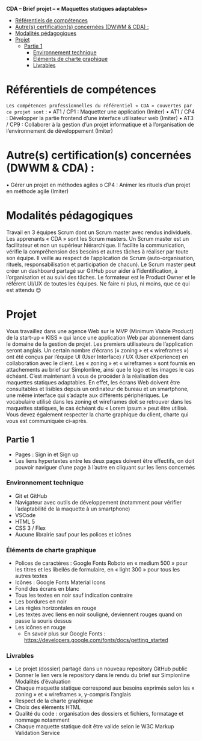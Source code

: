 __CDA  – Brief projet – « Maquettes statiques adaptables»__

- [Référentiels de compétences](#référentiels-de-compétences)
- [Autre(s) certification(s) concernées (DWWM & CDA) :](#autres-certifications-concernées-dwwm--cda-)
- [Modalités pédagogiques](#modalités-pédagogiques)
- [Projet](#projet)
  - [Partie 1](#partie-1)
    - [Environnement technique](#environnement-technique)
    - [Éléments de charte graphique](#éléments-de-charte-graphique)
    - [Livrables](#livrables)
# Référentiels de compétences
`Les compétences professionnelles du référentiel « CDA » couvertes par ce projet sont` :
• AT1 / CP1 : Maquetter une application (Imiter)
• AT1 / CP4 : Développer la partie frontend d’une interface utilisateur web (Imiter)
• AT3 / CP9 : Collaborer à la gestion d’un projet informatique et à l’organisation de l’environnement de développement (Imiter)
# Autre(s) certification(s) concernées (DWWM & CDA) :
• Gérer un projet en méthodes agiles
o CP4 : Animer les rituels d’un projet en méthode agile (Imiter)
# Modalités pédagogiques
Travail en 3 équipes Scrum dont un Scrum master avec rendus individuels. Les apprenants « CDA » sont les Scrum masters.
Un Scrum master est un facilitateur et non un supérieur hiérarchique. Il facilite la communication, vérifie la compréhension des besoins et autres tâches à réaliser par toute son équipe. Il veille au respect de l’application de Scrum (auto-organisation, rituels, responsabilisation et participation de chacun). Le Scrum master peut créer un dashboard partagé sur GitHub pour aider à l’identification, à l’organisation et au suivi des tâches.
Le formateur est le Product Owner et le référent UI/UX de toutes les équipes.
Ne faire ni plus, ni moins, que ce qui est attendu 😊
# Projet
Vous travaillez dans une agence Web sur le MVP (Minimum Viable Product) de la start-up « KISS » qui lance une application Web par abonnement dans le domaine de la gestion de projet. Les premiers utilisateurs de l’application seront anglais.
Un certain nombre d’écrans (« zoning » et « wireframes ») ont été conçus par l’équipe UI (User Interface) / UX (User eXperience) en collaboration avec le client. Les « zoning » et « wireframes » sont fournis en attachements au brief sur Simplonline, ainsi que le logo et les images le cas échéant.
C’est maintenant à vous de procéder à la réalisation des maquettes statiques adaptables. En effet, les écrans Web doivent être consultables et lisibles depuis un ordinateur de bureau et un smartphone, une même interface qui s’adapte aux différents périphériques.
Le vocabulaire utilisé dans les zoning et wireframes doit se retrouver dans les maquettes statiques, le cas échéant du « Lorem ipsum » peut être utilisé. Vous devez également respecter la charte graphique du client, charte qui vous est communiquée ci-après.

## Partie 1
- Pages : Sign in et Sign up
- Les liens hypertextes entre les deux pages doivent être effectifs, on doit pouvoir naviguer d’une page à l’autre en cliquant sur les liens concernés
### Environnement technique
- Git et GitHub
- Navigateur avec outils de développement (notamment pour vérifier l’adaptabilité de la maquette à un smartphone)
- VSCode
- HTML 5
- CSS 3 / Flex
- Aucune librairie sauf pour les polices et icônes
### Éléments de charte graphique
- Polices de caractères : Google Fonts Roboto en « medium 500 » pour les titres et les libellés de formulaire, en « light 300 » pour tous les autres textes
- Icônes : Google Fonts Material Icons
- Fond des écrans en blanc
- Tous les textes en noir sauf indication contraire
- Les bordures en noir
- Les règles horizontales en rouge
- Les textes avec liens en noir souligné, deviennent rouges quand on passe la souris dessus
- Les icônes en rouge
    - En savoir plus sur Google Fonts : https://developers.google.com/fonts/docs/getting_started

### Livrables
- Le projet (dossier) partagé dans un nouveau repository GitHub public
- Donner le lien vers le repository dans le rendu du brief sur Simplonline
Modalités d’évaluation
- Chaque maquette statique correspond aux besoins exprimés selon les « zoning » et « wireframes », y-compris l’anglais
- Respect de la charte graphique
- Choix des éléments HTML
- Qualité du code : organisation des dossiers et fichiers, formatage et nommage notamment
- Chaque maquette statique doit être valide selon le W3C Markup Validation Service
